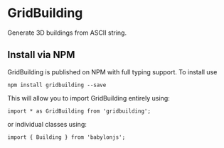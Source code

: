 GridBuilding
==========

Generate 3D buildings from ASCII string.

## Install via NPM

GridBuilding is published on NPM with full typing support. To install use

```
npm install gridbuilding --save
```

This will allow you to import GridBuilding entirely using:

```
import * as GridBuilding from 'gridbuilding';
```

or individual classes using:

```
import { Building } from 'babylonjs';
```


